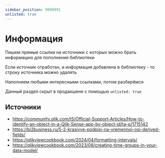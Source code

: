 ```yaml
---
sidebar_position: 9999991
unlisted: true
---
```


# Информация

Пишем прямые ссылки на источники с которых можно брать информацию для пополнения библиотеки

Если источник отработан, и информация добавлена в библиотеку - то строку источника можно удалять

Наполняем любыми интересными ссылками, потом разберёмся

Данный раздел скрыт в продакшене с помощью `unlisted: true`

## Источники

- https://community.qlik.com/t5/Official-Support-Articles/How-to-identify-an-object-in-a-Qlik-Sense-app-by-object-id/ta-p/1715142
- https://bi2business.ru/5-2-krasivye-podpisi-na-vremennoj-osi-derived-fields/
- https://qlikviewcookbook.com/2024/04/formatting-intervals/
- https://qlikviewcookbook.com/2023/08/creating-time-groups-in-your-data-model/
